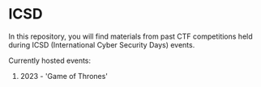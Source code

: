 # ICSD

In this repository, you will find materials from past CTF competitions held during ICSD (International Cyber Security Days) events. 

Currently hosted events:
1. 2023 - 'Game of Thrones'
